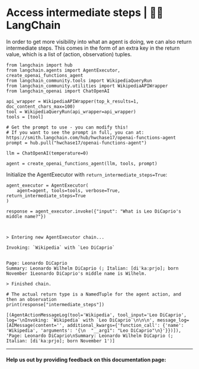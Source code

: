 # Access intermediate steps | 🦜️🔗 LangChain
In order to get more visibility into what an agent is doing, we can also return intermediate steps. This comes in the form of an extra key in the return value, which is a list of (action, observation) tuples.

```
from langchain import hub
from langchain.agents import AgentExecutor, create_openai_functions_agent
from langchain_community.tools import WikipediaQueryRun
from langchain_community.utilities import WikipediaAPIWrapper
from langchain_openai import ChatOpenAI

api_wrapper = WikipediaAPIWrapper(top_k_results=1, doc_content_chars_max=100)
tool = WikipediaQueryRun(api_wrapper=api_wrapper)
tools = [tool]

# Get the prompt to use - you can modify this!
# If you want to see the prompt in full, you can at: https://smith.langchain.com/hub/hwchase17/openai-functions-agent
prompt = hub.pull("hwchase17/openai-functions-agent")

llm = ChatOpenAI(temperature=0)

agent = create_openai_functions_agent(llm, tools, prompt)

```


Initialize the AgentExecutor with `return_intermediate_steps=True`:

```
agent_executor = AgentExecutor(
    agent=agent, tools=tools, verbose=True, return_intermediate_steps=True
)

```


```
response = agent_executor.invoke({"input": "What is Leo DiCaprio's middle name?"})

```


```


> Entering new AgentExecutor chain...

Invoking: `Wikipedia` with `Leo DiCaprio`


Page: Leonardo DiCaprio
Summary: Leonardo Wilhelm DiCaprio (; Italian: [diˈkaːprjo]; born November 1Leonardo DiCaprio's middle name is Wilhelm.

> Finished chain.

```


```
# The actual return type is a NamedTuple for the agent action, and then an observation
print(response["intermediate_steps"])

```


```
[(AgentActionMessageLog(tool='Wikipedia', tool_input='Leo DiCaprio', log='\nInvoking: `Wikipedia` with `Leo DiCaprio`\n\n\n', message_log=[AIMessage(content='', additional_kwargs={'function_call': {'name': 'Wikipedia', 'arguments': '{\n  "__arg1": "Leo DiCaprio"\n}'}})]), 'Page: Leonardo DiCaprio\nSummary: Leonardo Wilhelm DiCaprio (; Italian: [diˈkaːprjo]; born November 1')]

```


* * *

#### Help us out by providing feedback on this documentation page:
